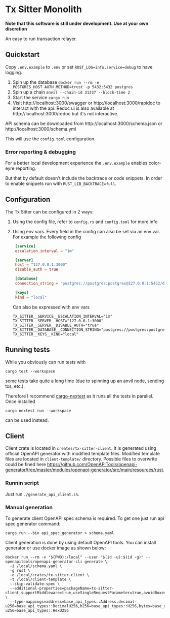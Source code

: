 # Tx Sitter Monolith

**Note that this software is still under development. Use at your own discretion**

An easy to run transaction relayer.

## Quickstart
Copy `.env.example` to `.env` or set `RUST_LOG=info,service=debug` to have logging.

1. Spin up the database `docker run --rm -e POSTGRES_HOST_AUTH_METHOD=trust -p 5432:5432 postgres`
2. Spin up a chain `anvil --chain-id 31337 --block-time 2`
3. Start the service `cargo run`
4. Visit http://localhost:3000/swagger or http://localhost:3000/rapidoc to interact with the api. Redoc ui is also available at http://localhost:3000/redoc but it's not interactive.

API schema can be downloaded from http://localhost:3000/schema.json or http://localhost:3000/schema.yml

This will use the `config.toml` configuration.

### Error reporting & debugging
For a better local development experience the `.env.example` enables color-eyre reporting.

But that by default doesn't include the backtrace or code snippets. In order to enable snippets run with `RUST_LIB_BACKTRACE=full`.

## Configuration
The Tx Sitter can be configured in 2 ways:
1. Using the config file, refer to `config.rs` and `config.toml` for more info
2. Using env vars. Every field in the config can also be set via an env var.
   For example the following config
   ```toml
    [service]
    escalation_interval = "1m"

    [server]
    host = "127.0.0.1:3000"
    disable_auth = true

    [database]
    connection_string = "postgres://postgres:postgres@127.0.0.1:5432/database"

    [keys]
    kind = "local"
    ```

    Can also be expressed with env vars
    ```
    TX_SITTER__SERVICE__ESCALATION_INTERVAL="1m"
    TX_SITTER__SERVER__HOST="127.0.0.1:3000"
    TX_SITTER__SERVER__DISABLE_AUTH="true"
    TX_SITTER__DATABASE__CONNECTION_STRING="postgres://postgres:postgres@127.0.0.1:5432/database"
    TX_SITTER__KEYS__KIND="local"
    ```

## Running tests
While you obviously can run tests with
```
cargo test --workspace
```
some tests take quite a long time (due to spinning up an anvil node, sending txs, etc.).

Therefore I recommend [cargo-nextest](https://nexte.st/) as it runs all the tests in parallel. Once installed
```
cargo nextest run --workspace
```
can be used instead.

## Client

Client crate is located in `creates/tx-sitter-client`. It is generated using official OpenAPI generator with modified template files. Modified template files are located in `client-template/` directory.  Possible files to overwrite could be fined here https://github.com/OpenAPITools/openapi-generator/tree/master/modules/openapi-generator/src/main/resources/rust.

### Runnin script

Just run `./generate_api_client.sh`.

### Manual generation

To generate client OpenAPI spec schema is required. To get one just run api spec generator command:

```shell
cargo run --bin api_spec_generator > schema.yaml
```

Client generation is done by using default OpenAPI tools. You can install generator or use docker image as shown below:

```shell
docker run --rm -v "${PWD}:/local" --user "$(id -u):$(id -g)" -- openapitools/openapi-generator-cli generate \
  -i /local/schema.yaml \
  -g rust \
  -o /local/crates/tx-sitter-client \
  -t /local/client-template \
  --skip-validate-spec \
  --additional-properties=packageName=tx-sitter-client,supportMiddleware=true,useSingleRequestParameter=true,avoidBoxedModels=true \
  --type-mappings=address=base_api_types::Address,decimal-u256=base_api_types::DecimalU256,h256=base_api_types::H256,bytes=base_api_types::HexBytes,hex-u256=base_api_types::HexU256
```